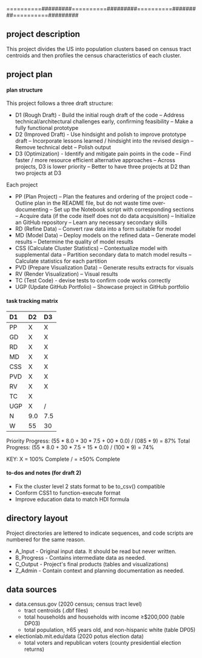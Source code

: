 
==========#########==========#########==========#########==========#########

## project description

This project divides the US into population clusters based on census tract
centroids and then profiles the census characteristics of each cluster.

## project plan

#### plan structure

This project follows a three draft structure:
+ D1 (Rough Draft) - Build the initial rough draft of the code
  – Address technical/architectural challenges early, confirming feasibility
  – Make a fully functional prototype
+ D2 (Improved Draft) - Use hindsight and polish to improve prototype draft
  – Incorporate lessons learned / hindsight into the revised design
  – Remove technical debt
  – Polish output
+ D3 (Optimization) - Identify and mitigate pain points in the code
  – Find faster / more resource efficient alternative approaches
  – Across projects, D3 is lower priority
    – Better to have three projects at D2 than two projects at D3

Each project
+ PP  (Plan Project) – Plan the features and ordering of the project code
  – Outline plan in the README file, but do not waste time over-documenting
  – Set up the Notebook script with corresponding sections
  – Acquire data (if the code itself does not do data acquisition)
  – Initialize an GitHub repository
  – Learn any necessary secondary skills
+ RD  (Refine Data) – Convert raw data into a form suitable for model
+ MD  (Model Data) – Deploy models on the refined data
  – Generate model results
  – Determine the quality of model results
+ CSS (Calculate Cluster Statistics) – Contextualize model with supplemental data
  – Partition secondary data to match model results
  – Calculate statistics for each partition
+ PVD (Prepare Visualization Data) – Generate results extracts for visuals
+ RV  (Render Visualization) – Visual results
+ TC  (Test Code) - devise tests to confirm code works correctly
+ UGP (Update GitHub Portfolio) –  Showcase project in GitHub portfolio

#### task tracking matrix

   | D1| D2| D3|
   |:- |:- |:- |
PP | X | X |   |
GD | X | X |   |
RD | X | X |   |
MD | X | X |   |
CSS| X | X |   |
PVD| X | X |   |
RV | X | X |   |
TC | X |   |   |
UGP| X | / |   |
N  |9.0|7.5|0.0|
W  | 55| 30| 15|

Priority Progress: (55 * 8.0 + 30 * 7.5 + 00 * 0.0) / (085 * 9) = 87%
   Total Progress: (55 * 8.0 + 30 * 7.5 + 15 * 0.0) / (100 * 9) = 74%

KEY:
X = 100% Complete
/ = ≥50% Complete


#### to-dos and notes (for draft 2)
+ Fix the cluster level 2 stats format to be to_csv() compatible
+ Conform CSS1 to function-execute format
+ Improve education data to match HDI formula

## directory layout

Project directories are lettered to indicate sequences, and code scripts are
numbered for the same reason.
+ A_Input - Original input data.  It should be read but never written.
+ B_Progress - Contains intermediate data as needed.
+ C_Output - Project's final products (tables and visualizations)
+ Z_Admin - Contain context and planning documentation as needed.

## data sources
+ data.census.gov (2020 census; census tract level)
    + tract centroids (.dbf files)
    + total households and households with income ≥$200,000 (table DP03)
    + total population, ≥65 years old, and non-hispanic white (table DP05)
+ electionlab.mit.edu/data (2020 potus election data)
    + total voters and republican voters (county presidential election returns)

